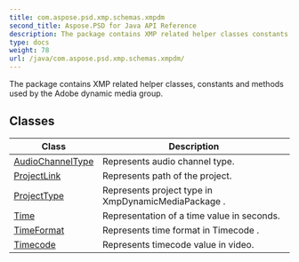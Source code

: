 ```yaml
---
title: com.aspose.psd.xmp.schemas.xmpdm
second_title: Aspose.PSD for Java API Reference
description: The package contains XMP related helper classes constants and methods used by the Adobe dynamic media group.
type: docs
weight: 78
url: /java/com.aspose.psd.xmp.schemas.xmpdm/
---
```



The package contains XMP related helper classes, constants and methods used by the Adobe dynamic media group.


## Classes

| Class | Description |
| --- | --- |
| [AudioChannelType](../com.aspose.psd.xmp.schemas.xmpdm/audiochanneltype) | Represents audio channel type. |
| [ProjectLink](../com.aspose.psd.xmp.schemas.xmpdm/projectlink) | Represents path of the project. |
| [ProjectType](../com.aspose.psd.xmp.schemas.xmpdm/projecttype) | Represents project type in  XmpDynamicMediaPackage . |
| [Time](../com.aspose.psd.xmp.schemas.xmpdm/time) | Representation of a time value in seconds. |
| [TimeFormat](../com.aspose.psd.xmp.schemas.xmpdm/timeformat) | Represents time format in  Timecode . |
| [Timecode](../com.aspose.psd.xmp.schemas.xmpdm/timecode) | Represents timecode value in video. |
